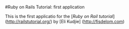 #Ruby on Rails Tutorial: first application

This is the first applicatio  for the 
[*Ruby on Rail tutorial*] (http://railstutorial.org/)
by [Eli Kudjie] (http://fisdelom.com)

